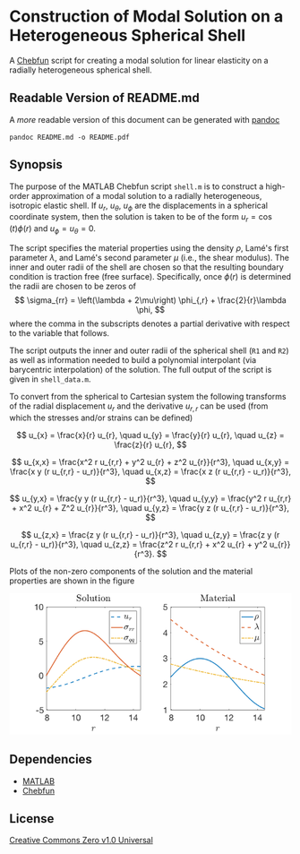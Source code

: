 Construction of Modal Solution on a Heterogeneous Spherical Shell
=================================================================

A [Chebfun](http://www.chebfun.org/) script for creating a modal solution for
linear elasticity on a radially heterogeneous spherical shell.

Readable Version of README.md
-----------------------------

A *more* readable version of this document can be generated with
[pandoc](http://pandoc.org/)

```
pandoc README.md -o README.pdf
```

Synopsis
--------

The purpose of the MATLAB Chebfun script `shell.m` is to construct a high-order
approximation of a modal solution to a radially heterogeneous, isotropic
elastic shell. If $u_{r}$, $u_{\theta}$, $u_{\phi}$ are the displacements in
a spherical coordinate system, then the solution is taken to be of the form
$u_{r} = \cos(t) \phi(r)$ and $u_{\phi} = u_{\theta} = 0$.

The script specifies the material properties using the density $\rho$, Lamé's
first parameter $\lambda$, and Lamé's second parameter $\mu$ (i.e., the shear
modulus). The inner and outer radii of the shell are chosen so that the
resulting boundary condition is traction free (free surface). Specifically, once
$\phi(r)$ is determined the radii are chosen to be zeros of
$$
  \sigma_{rr} = \left(\lambda + 2\mu\right) \phi_{,r} +
                \frac{2}{r}\lambda \phi,
$$
where the comma in the subscripts denotes a partial derivative with respect to
the variable that follows.

The script outputs the inner and outer radii of the spherical shell (`R1` and
`R2`) as well as information needed to build a polynomial interpolant (via
barycentric interpolation) of the solution. The full output of the script is
given in `shell_data.m`.

To convert from the spherical to Cartesian system the following transforms of
the radial displacement $u_{r}$ and the derivative $u_{r,r}$ can be used (from
which the stresses and/or strains can be defined)

$$ u_{x}   = \frac{x}{r} u_{r}, \quad
   u_{y}   = \frac{y}{r} u_{r}, \quad
   u_{z}   = \frac{z}{r} u_{r}, $$

$$ u_{x,x} = \frac{x^2 r u_{r,r} + y^2 u_{r} + z^2 u_{r}}{r^3}, \quad
   u_{x,y} = \frac{x y (r u_{r,r} - u_r)}{r^3}, \quad
   u_{x,z} = \frac{x z (r u_{r,r} - u_r)}{r^3}, $$

$$ u_{y,x} = \frac{y y (r u_{r,r} - u_r)}{r^3}, \quad
   u_{y,y} = \frac{y^2 r u_{r,r} + x^2 u_{r} + Z^2 u_{r}}{r^3}, \quad
   u_{y,z} = \frac{y z (r u_{r,r} - u_r)}{r^3}, $$

$$ u_{z,x} = \frac{z y (r u_{r,r} - u_r)}{r^3}, \quad
   u_{z,y} = \frac{z y (r u_{r,r} - u_r)}{r^3}, \quad
   u_{z,z} = \frac{z^2 r u_{r,r} + x^2 u_{r} + y^2 u_{r}}{r^3}. $$

Plots of the non-zero components of the solution and the material properties are
shown in the figure

![Solution and Material Properties](solution_material.png)

Dependencies
------------

 * [MATLAB](https://www.mathworks.com/)
 * [Chebfun](http://www.chebfun.org/)

License
-------

[Creative Commons Zero v1.0 Universal](http://creativecommons.org/publicdomain/zero/1.0/)
